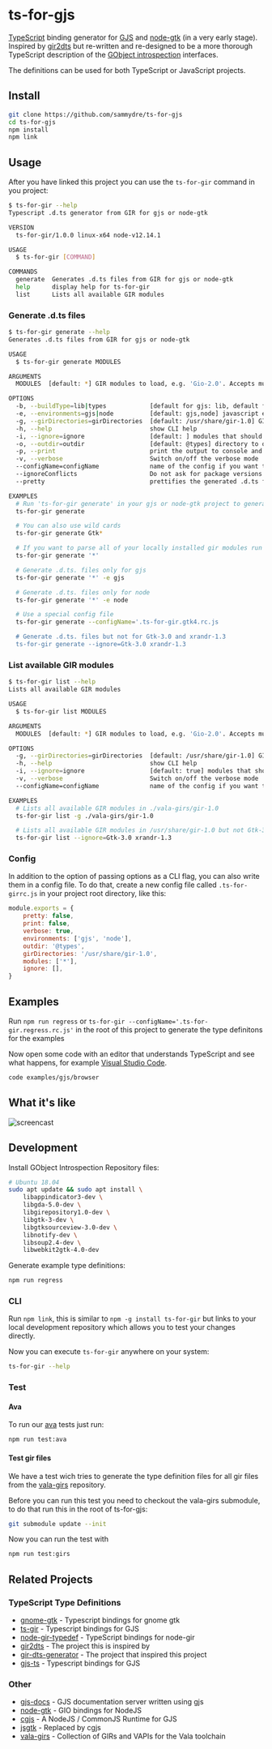 # ts-for-gjs

[TypeScript](https://www.typescriptlang.org/) binding generator for
[GJS](https://wiki.gnome.org/Projects/Gjs) and
[node-gtk](https://github.com/romgrk/node-gtk) (in a very early stage).  Inspired by
[gir2dts](https://github.com/darkoverlordofdata/gir2dts) but re-written and
re-designed to be a more thorough TypeScript description of the [GObject
introspection](https://wiki.gnome.org/Projects/GObjectIntrospection)
interfaces.

The definitions can be used for both TypeScript or JavaScript projects.

## Install

```bash
git clone https://github.com/sammydre/ts-for-gjs
cd ts-for-gjs
npm install
npm link
```

## Usage

After you have linked this project you can use the `ts-for-gir` command in you project:

```bash
$ ts-for-gir --help  
Typescript .d.ts generator from GIR for gjs or node-gtk

VERSION
  ts-for-gir/1.0.0 linux-x64 node-v12.14.1

USAGE
  $ ts-for-gir [COMMAND]

COMMANDS
  generate  Generates .d.ts files from GIR for gjs or node-gtk
  help      display help for ts-for-gir
  list      Lists all available GIR modules
```

### Generate .d.ts files

```bash
$ ts-for-gir generate --help                                                                                                                                                       :(
Generates .d.ts files from GIR for gjs or node-gtk

USAGE
  $ ts-for-gir generate MODULES

ARGUMENTS
  MODULES  [default: *] GIR modules to load, e.g. 'Gio-2.0'. Accepts multiple modules

OPTIONS
  -b, --buildType=lib|types            [default for gjs: lib, default for node: types] Force the definitions generation type
  -e, --environments=gjs|node          [default: gjs,node] javascript environment
  -g, --girDirectories=girDirectories  [default: /usr/share/gir-1.0] GIR directory
  -h, --help                           show CLI help
  -i, --ignore=ignore                  [default: ] modules that should be ignored
  -o, --outdir=outdir                  [default: @types] directory to output to
  -p, --print                          print the output to console and create no files
  -v, --verbose                        Switch on/off the verbose mode
  --configName=configName              name of the config if you want to use a different name
  --ignoreConflicts                    Do not ask for package versions if multiple versions are found
  --pretty                             prettifies the generated .d.ts files

EXAMPLES
  # Run 'ts-for-gir generate' in your gjs or node-gtk project to generate typings for your project, pass the gir modules you need for your project
  ts-for-gir generate

  # You can also use wild cards
  ts-for-gir generate Gtk*

  # If you want to parse all of your locally installed gir modules run
  ts-for-gir generate '*'

  # Generate .d.ts. files only for gjs
  ts-for-gir generate '*' -e gjs

  # Generate .d.ts. files only for node
  ts-for-gir generate '*' -e node

  # Use a special config file
  ts-for-gir generate --configName='.ts-for-gir.gtk4.rc.js

  # Generate .d.ts. files but not for Gtk-3.0 and xrandr-1.3
  ts-for-gir generate --ignore=Gtk-3.0 xrandr-1.3
```

### List available GIR modules

```bash
$ ts-for-gir list --help
Lists all available GIR modules

USAGE
  $ ts-for-gir list MODULES

ARGUMENTS
  MODULES  [default: *] GIR modules to load, e.g. 'Gio-2.0'. Accepts multiple modules

OPTIONS
  -g, --girDirectories=girDirectories  [default: /usr/share/gir-1.0] GIR directory
  -h, --help                           show CLI help
  -i, --ignore=ignore                  [default: true] modules that should be ignored
  -v, --verbose                        Switch on/off the verbose mode
  --configName=configName              name of the config if you want to use a different name

EXAMPLES
  # Lists all available GIR modules in ./vala-girs/gir-1.0
  ts-for-gir list -g ./vala-girs/gir-1.0

  # Lists all available GIR modules in /usr/share/gir-1.0 but not Gtk-3.0 and xrandr-1.3
  ts-for-gir list --ignore=Gtk-3.0 xrandr-1.3
```

### Config

In addition to the option of passing options as a CLI flag, you can also write them in a config file.
To do that, create a new config file called `.ts-for-girrc.js` in your project root directory, like this:

```js
module.exports = {
    pretty: false,
    print: false,
    verbose: true,
    environments: ['gjs', 'node'],
    outdir: '@types',
    girDirectories: '/usr/share/gir-1.0',
    modules: ['*'],
    ignore: [],
}
```

## Examples

Run `npm run regress` or `ts-for-gir --configName='.ts-for-gir.regress.rc.js'` in the root of this project to generate the type definitons for the examples

Now open some code with an editor that understands TypeScript and see what happens, for example
[Visual Studio Code](https://code.visualstudio.com/).

```bash
code examples/gjs/browser
```

## What it's like

![screencast](screencast-01.gif)

## Development

Install GObject Introspection Repository files:

```bash
# Ubuntu 18.04
sudo apt update && sudo apt install \
    libappindicator3-dev \
    libgda-5.0-dev \
    libgirepository1.0-dev \
    libgtk-3-dev \
    libgtksourceview-3.0-dev \
    libnotify-dev \
    libsoup2.4-dev \
    libwebkit2gtk-4.0-dev
```

Generate example type definitions:

```bash
npm run regress
```

### CLI

Run `npm link`, this is similar to `npm -g install ts-for-gir` but links to your local development repository which allows you to test your changes directly.

Now you can execute `ts-for-gir` anywhere on your system:

```bash
ts-for-gir --help
```

### Test

#### Ava

To run our [ava](https://github.com/avajs/ava) tests just run:

```bash
npm run test:ava
```

#### Test gir files

We have a test wich tries to generate the type definition files for all gir files from the [vala-girs](https://github.com/nemequ/vala-girs) repository.

Before you can run this test you need to checkout the vala-girs submodule, to do that run this in the root of ts-for-gjs:

```bash
git submodule update --init
```

Now you can run the test with

```bash
npm run test:girs
```

## Related Projects

### TypeScript Type Definitions

* [gnome-gtk](https://github.com/codejamninja/gnome-gtk) - Typescript bindings for gnome gtk
* [ts-gir](https://github.com/codejamninja/ts-gir) - Typescript bindings for GJS
* [node-gir-typedef](https://github.com/SolarLiner/node-gir-typedef) - TypeScript bindings for node-gir
* [gir2dts](https://github.com/darkoverlordofdata/gir2dts) - The project this is inspired by
* [gir-dts-generator](https://github.com/Place1/gir-dts-generator) - The project that inspired this project
* [gjs-ts](https://github.com/niagr/gjs-ts) - Typescript bindings for GJS

### Other

* [gjs-docs](https://github.com/apla/gjs-docs) - GJS documentation server written using gjs
* [node-gtk](https://github.com/romgrk/node-gtk) - GIO bindings for NodeJS
* [cgjs](https://github.com/cgjs/cgjs) - A NodeJS / CommonJS Runtime for GJS
* [jsgtk](https://github.com/WebReflection/jsgtk) - Replaced by cgjs
* [vala-girs](https://github.com/nemequ/vala-girs) - Collection of GIRs and VAPIs for the Vala toolchain
